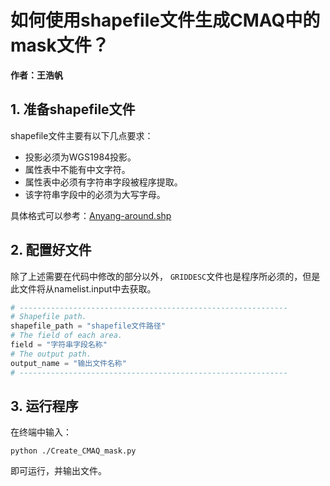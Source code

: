 # 如何使用shapefile文件生成CMAQ中的mask文件？

**作者：王浩帆**

## 1. 准备shapefile文件

shapefile文件主要有以下几点要求：

* 投影必须为WGS1984投影。
* 属性表中不能有中文字符。
* 属性表中必须有字符串字段被程序提取。
* 该字符串字段中的必须为大写字母。

具体格式可以参考：[Anyang-around.shp](../shapefile/Anyang-around.shp)

## 2. 配置好文件

除了上述需要在代码中修改的部分以外， `GRIDDESC`文件也是程序所必须的，但是此文件将从namelist.input中去获取。

```python
# ------------------------------------------------------------
# Shapefile path.
shapefile_path = "shapefile文件路径"
# The field of each area.
field = "字符串字段名称"
# The output path.
output_name = "输出文件名称"
# ------------------------------------------------------------
```

## 3. 运行程序

在终端中输入：

```shell
python ./Create_CMAQ_mask.py
```

即可运行，并输出文件。


